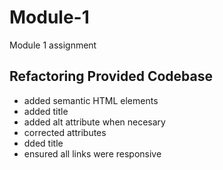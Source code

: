 # Module-1
Module 1 assignment
## Refactoring Provided Codebase
- added semantic HTML elements
- added title
- added alt attribute when necesary
- corrected attributes
- dded title
- ensured all links were responsive
